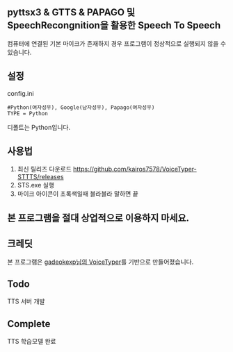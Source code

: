 ## pyttsx3 & GTTS & PAPAGO 및 SpeechRecongnition을 활용한 Speech To Speech
컴퓨터에 연결된 기본 마이크가 존재하지 경우 프로그램이 정상적으로 실행되지 않을 수 있습니다.

## 설정
config.ini
```
#Python(여자성우), Google(남자성우), Papago(여자성우)
TYPE = Python
```
디폴트는 Python입니다.

## 사용법
1. 최신 릴리즈 다운로드 https://github.com/kairos7578/VoiceTyper-STTTS/releases 
2. STS.exe 실행
3. 마이크 아이콘이 초록색일때 블라블라 말하면 끝
## 본 프로그램을 절대 상업적으로 이용하지 마세요.

## 크레딧
본 프로그램은 [gadeokexp님의 VoiceTyper](https://github.com/gadeokexp/VoiceTyper)를 기반으로 만들어졌습니다.


## Todo
TTS 서버 개발

## Complete
TTS 학습모델 완료
